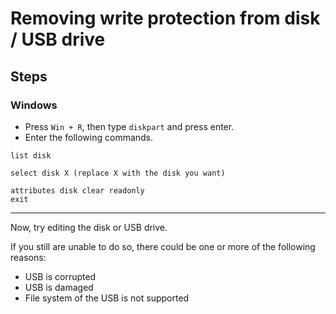 # Removing write protection from disk / USB drive
## Steps
### Windows

- Press `Win + R`, then type `diskpart` and press enter.
- Enter the following commands.
```shell
list disk
```
```shell
select disk X (replace X with the disk you want) 
```
```shell
attributes disk clear readonly
exit
```

---

Now, try editing the disk or USB drive.

If you still are unable to do so, there could be one or more of the following reasons:
- USB is corrupted
- USB is damaged 
- File system of the USB is not supported
